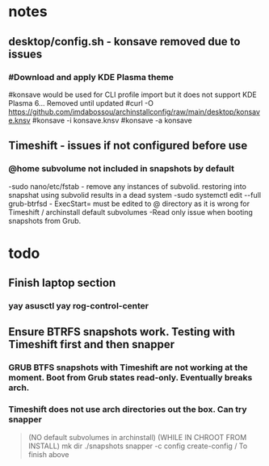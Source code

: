 # notes
## desktop/config.sh - konsave removed due to issues

### #Download and apply KDE Plasma theme
#konsave would be used for CLI profile import but it does not support KDE Plasma 6... Removed until updated
#curl -O https://github.com/imdabossou/archinstallconfig/raw/main/desktop/konsave.knsv
#konsave -i konsave.knsv
#konsave -a konsave

## Timeshift - issues if not configured before use

### @home subvolume not included in snapshots by default
-sudo nano/etc/fstab - remove any instances of subvolid. restoring into snapshat using subvolid results in a dead system
-sudo systemctl edit --full grub-btrfsd - ExecStart= must be edited to @ directory as it is wrong for Timeshift / archinstall default subvolumes
-Read only issue when booting snapshots from Grub.


# todo

## Finish laptop section
### yay asusctl yay rog-control-center

## Ensure BTRFS snapshots work. Testing with Timeshift first and then snapper
### GRUB BTFS snapshots with Timeshift are not working at the moment. Boot from Grub states read-only. Eventually breaks arch.
### Timeshift does not use arch directories out the box. Can try snapper
> (NO default subvolumes in archinstall)
> (WHILE IN CHROOT FROM INSTALL)
>  mk dir ./snapshots
>  snapper -c config create-config /
> To finish above
